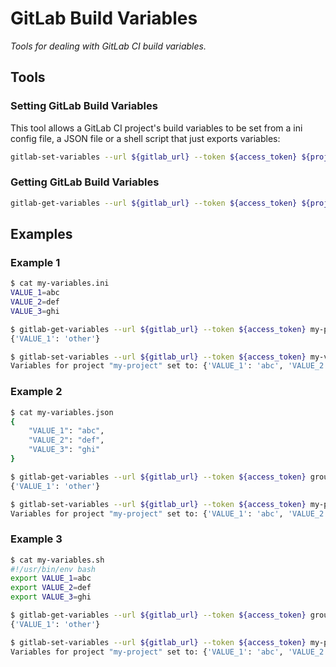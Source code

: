# GitLab Build Variables
_Tools for dealing with GitLab CI build variables._


## Tools
### Setting GitLab Build Variables
This tool allows a GitLab CI project's build variables to be set from a ini config file, a JSON file or a shell script 
that just exports variables:
```bash
gitlab-set-variables --url ${gitlab_url} --token ${access_token} ${project} ${location_of_variables}
```

### Getting GitLab Build Variables
```bash
gitlab-get-variables --url ${gitlab_url} --token ${access_token} ${project}
```


## Examples
### Example 1
```bash
$ cat my-variables.ini
VALUE_1=abc
VALUE_2=def
VALUE_3=ghi

$ gitlab-get-variables --url ${gitlab_url} --token ${access_token} my-project
{'VALUE_1': 'other'}

$ gitlab-set-variables --url ${gitlab_url} --token ${access_token} my-variables.ini group/my-project
Variables for project "my-project" set to: {'VALUE_1': 'abc', 'VALUE_2': 'def', 'VALUE_3': 'ghi'}
```


### Example 2
```bash
$ cat my-variables.json
{
    "VALUE_1": "abc",
    "VALUE_2": "def",
    "VALUE_3": "ghi"
}

$ gitlab-get-variables --url ${gitlab_url} --token ${access_token} group/my-project
{'VALUE_1': 'other'}

$ gitlab-set-variables --url ${gitlab_url} --token ${access_token} my-project my-variables.json 
Variables for project "my-project" set to: {'VALUE_1': 'abc', 'VALUE_2': 'def', 'VALUE_3': 'ghi'}
```


### Example 3
```bash
$ cat my-variables.sh
#!/usr/bin/env bash
export VALUE_1=abc
export VALUE_2=def
export VALUE_3=ghi

$ gitlab-get-variables --url ${gitlab_url} --token ${access_token} group/my-project
{'VALUE_1': 'other'}

$ gitlab-set-variables --url ${gitlab_url} --token ${access_token} my-project my-variables.sh 
Variables for project "my-project" set to: {'VALUE_1': 'abc', 'VALUE_2': 'def', 'VALUE_3': 'ghi'}
```

